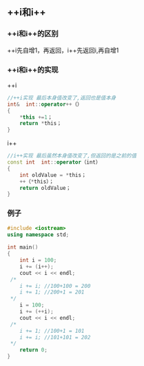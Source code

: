 ## ++i和i++

### ++i和i++的区别

++i先自增1，再返回，i++先返回i,再自增1

### ++i和i++的实现

++i

```cpp
//++i实现 最后本身值改变了,返回也是值本身
int&  int::operator++（）
{
    *this +=1；
    return *this；
}
```

i++

```cpp
//i++实现 最后虽然本身值改变了,但返回的是之前的值
const int  int::operator（int）
{
    int oldValue = *this；
    ++（*this）；
    return oldValue；
}
```

### 例子

```cpp
#include <iostream>
using namespace std;
 
int main()
{
	int i = 100;
	i += (i++);
	cout << i << endl;
 /*
	i += i;	//100+100 = 200
	i += 1;	//200+1 = 201
 */
	i = 100;
	i += (++i);
	cout << i << endl;
 /*
	i += 1;	//100+1 = 101
	i += i;	//101+101 = 202
 */ 
	return 0;
}
```

